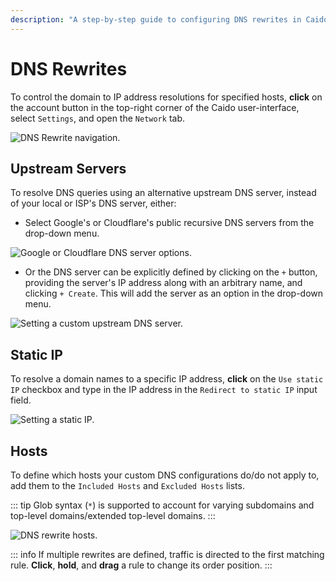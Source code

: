 ```yaml
---
description: "A step-by-step guide to configuring DNS rewrites in Caido including upstream servers, static IP resolution, and host filtering for custom domain resolution."
---
```


# DNS Rewrites

To control the domain to IP address resolutions for specified hosts, **click** on the account button <code><Icon icon="fas fa-user" /></code> in the top-right corner of the Caido user-interface, select `Settings`, and open the `Network` tab.

<img alt="DNS Rewrite navigation." src="/_images/settings_dns_rewrite.png" center no-shadow/>

## Upstream Servers

To resolve DNS queries using an alternative upstream DNS server, instead of your local or ISP's DNS server, either:

- Select Google's or Cloudflare's public recursive DNS servers from the drop-down menu.

<img alt="Google or Cloudflare DNS server options." src="/_images/upstream_dns.png" center no-shadow/>

- Or the DNS server can be explicitly defined by clicking on the `+` button, providing the server's IP address along with an arbitrary name, and clicking `+ Create`. This will add the server as an option in the drop-down menu.

<img alt="Setting a custom upstream DNS server." src="/_images/new_upstream_dns.png" center no-shadow/>

## Static IP

To resolve a domain names to a specific IP address, **click** on the `Use static IP` checkbox and type in the IP address in the `Redirect to static IP` input field.

<img alt="Setting a static IP." src="/_images/static_ip_dns_rewrite.png" center no-shadow/>

## Hosts

To define which hosts your custom DNS configurations do/do not apply to, add them to the `Included Hosts` and `Excluded Hosts` lists.

::: tip
Glob syntax (_`*`_) is supported to account for varying subdomains and top-level domains/extended top-level domains.
:::

<img alt="DNS rewrite hosts." src="/_images/dns_rewrite_hosts.png" center no-shadow/>

::: info
If multiple rewrites are defined, traffic is directed to the first matching rule. **Click**, **hold**, and **drag** a rule to change its order position.
:::
